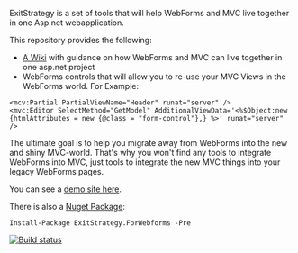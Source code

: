 ExitStrategy is a set of tools that will help WebForms and MVC live together in one Asp.net webapplication.

This repository provides the following:
- [A Wiki](https://github.com/LodewijkSioen/ExitStrategy/wiki) with guidance on how WebForms and MVC can live together in one asp.net project
- WebForms controls that will allow you to re-use your MVC Views in the WebForms world. For Example:

````aspnet
<mcv:Partial PartialViewName="Header" runat="server" />
<mvc:Editor SelectMethod="GetModel" AdditionalViewData='<%$Object:new {htmlAttributes = new {@class = "form-control"},} %>' runat="server" />
````

The ultimate goal is to help you migrate away from WebForms into the new and shiny MVC-world. That's why you
won't find any tools to integrate WebForms into MVC, just tools to integrate the new MVC things into
your legacy WebForms pages.

You can see a [demo site here](http://exitstrategy.apphb.com/).

There is also a [Nuget Package](https://www.nuget.org/packages/ExitStrategy.ForWebforms/):

``Install-Package ExitStrategy.ForWebforms -Pre``

[![Build status](https://ci.appveyor.com/api/projects/status/6q6qxr2t7p03v2m7/branch/master?svg=true)](https://ci.appveyor.com/project/LodewijkSioen/exitstrategy/branch/master)

